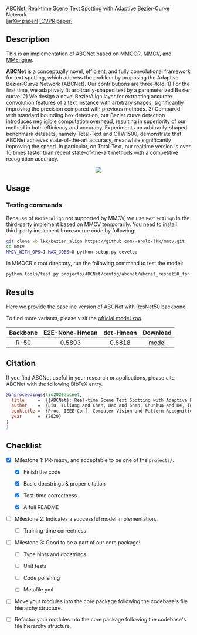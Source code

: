 <br>
ABCNet: Real-time Scene Text Spotting with Adaptive Bezier-Curve Network
</br>

<div>
<a href="https://arxiv.org/abs/2002.10200">[arXiv paper]</a>
<a href="https://openaccess.thecvf.com/content_CVPR_2020/papers/Liu_ABCNet_Real-Time_Scene_Text_Spotting_With_Adaptive_Bezier-Curve_Network_CVPR_2020_paper.pdf">[CVPR paper]</a>
</div>

## Description

This is an implementation of [ABCNet](https://github.com/aim-uofa/AdelaiDet) based on [MMOCR](https://github.com/open-mmlab/mmocr/tree/dev-1.x), [MMCV](https://github.com/open-mmlab/mmcv), and [MMEngine](https://github.com/open-mmlab/mmengine).

**ABCNet** is a conceptually novel, efficient, and fully convolutional framework for text spotting, which address the problem by proposing the Adaptive Bezier-Curve Network (ABCNet). Our contributions are three-fold: 1) For the first time, we adaptively fit arbitrarily-shaped text by a parameterized Bezier curve. 2) We design a novel BezierAlign layer for extracting accurate convolution features of a text instance with arbitrary shapes, significantly improving the precision compared with previous methods. 3) Compared with standard bounding box detection, our Bezier curve detection introduces negligible computation overhead, resulting in superiority of our method in both efficiency and accuracy. Experiments on arbitrarily-shaped benchmark datasets, namely Total-Text and CTW1500, demonstrate that ABCNet achieves state-of-the-art accuracy, meanwhile significantly improving the speed. In particular, on Total-Text, our realtime version is over 10 times faster than recent state-of-the-art methods with a competitive recognition accuracy.

<center>
<img src="https://user-images.githubusercontent.com/24622904/205641295-d57c225f-4b2e-4954-b604-ba8c8afc23cb.png">
</center>

## Usage

<!-- For a typical model, this section should contain the commands for training and testing. You are also suggested to dump your environment specification to env.yml by `conda env export > env.yml`. -->

### Testing commands

Because of `BezierAlign` not supported by MMCV, we use `BezierAlign` in the third-party implement based on MMCV temporarily. You need to install third-party implement from source code by following:

```bash
git clone -b lkk/bezier_align https://github.com/Harold-lkk/mmcv.git
cd mmcv
MMCV_WITH_OPS=1 MAX_JOBS=8 python setup.py develop
```

In MMOCR's root directory, run the following command to test the model:

```bash
python tools/test.py projects/ABCNet/config/abcnet/abcnet_resnet50_fpn.py ${CHECKPOINT_PATH}
```

## Results

Here we provide the baseline version of ABCNet with ResNet50 backbone.

To find more variants, please visit the [official model zoo](https://github.com/aim-uofa/AdelaiDet/blob/master/configs/BAText/README.md).

| Backbone | E2E-None-Hmean | det-Hmean |  Download   |
| :------: | :------------: | :-------: | :---------: |
|   R-50   |     0.5803     |  0.8818   | [model](<>) |

## Citation

If you find ABCNet useful in your research or applications, please cite ABCNet with the following BibTeX entry.

```BibTeX
@inproceedings{liu2020abcnet,
  title     =  {{ABCNet}: Real-time Scene Text Spotting with Adaptive Bezier-Curve Network},
  author    =  {Liu, Yuliang and Chen, Hao and Shen, Chunhua and He, Tong and Jin, Lianwen and Wang, Liangwei},
  booktitle =  {Proc. IEEE Conf. Computer Vision and Pattern Recognition (CVPR)},
  year      =  {2020}
}
}

```

## Checklist

<!-- Here is a checklist illustrating a usual development workflow of a successful project, and also serves as an overview of this project's progress. The PIC (person in charge) or contributors of this project should check all the items that they believe have been finished, which will further be verified by codebase maintainers via a PR.

OpenMMLab's maintainer will review the code to ensure the project's quality. Reaching the first milestone means that this project suffices the minimum requirement of being merged into 'projects/'. But this project is only eligible to become a part of the core package upon attaining the last milestone.

Note that keeping this section up-to-date is crucial not only for this project's developers but the entire community, since there might be some other contributors joining this project and deciding their starting point from this list. It also helps maintainers accurately estimate time and effort on further code polishing, if needed.

A project does not necessarily have to be finished in a single PR, but it's essential for the project to at least reach the first milestone in its very first PR. -->

- [x] Milestone 1: PR-ready, and acceptable to be one of the `projects/`.

  - [x] Finish the code

    <!-- The code's design shall follow existing interfaces and convention. For example, each model component should be registered into `mmocr.registry.MODELS` and configurable via a config file. -->

  - [x] Basic docstrings & proper citation

    <!-- Each major object should contain a docstring, describing its functionality and arguments. If you have adapted the code from other open-source projects, don't forget to cite the source project in docstring and make sure your behavior is not against its license. Typically, we do not accept any code snippet under GPL license. [A Short Guide to Open Source Licenses](https://medium.com/nationwide-technology/a-short-guide-to-open-source-licenses-cf5b1c329edd) -->

  - [x] Test-time correctness

    <!-- If you are reproducing the result from a paper, make sure your model's inference-time performance matches that in the original paper. The weights usually could be obtained by simply renaming the keys in the official pre-trained weights. This test could be skipped though, if you are able to prove the training-time correctness and check the second milestone. -->

  - [x] A full README

    <!-- As this template does. -->

- [ ] Milestone 2: Indicates a successful model implementation.

  - [ ] Training-time correctness

    <!-- If you are reproducing the result from a paper, checking this item means that you should have trained your model from scratch based on the original paper's specification and verified that the final result matches the report within a minor error range. -->

- [ ] Milestone 3: Good to be a part of our core package!

  - [ ] Type hints and docstrings

    <!-- Ideally *all* the methods should have [type hints](https://www.pythontutorial.net/python-basics/python-type-hints/) and [docstrings](https://google.github.io/styleguide/pyguide.html#381-docstrings). [Example](https://github.com/open-mmlab/mmocr/blob/76637a290507f151215d299707c57cea5120976e/mmocr/utils/polygon_utils.py#L80-L96) -->

  - [ ] Unit tests

    <!-- Unit tests for each module are required. [Example](https://github.com/open-mmlab/mmocr/blob/76637a290507f151215d299707c57cea5120976e/tests/test_utils/test_polygon_utils.py#L97-L106) -->

  - [ ] Code polishing

    <!-- Refactor your code according to reviewer's comment. -->

  - [ ] Metafile.yml

    <!-- It will be parsed by MIM and Inferencer. [Example](https://github.com/open-mmlab/mmocr/blob/1.x/configs/textdet/dbnet/metafile.yml) -->

- [ ] Move your modules into the core package following the codebase's file hierarchy structure.

  <!-- In particular, you may have to refactor this README into a standard one. [Example](/configs/textdet/dbnet/README.md) -->

- [ ] Refactor your modules into the core package following the codebase's file hierarchy structure.
